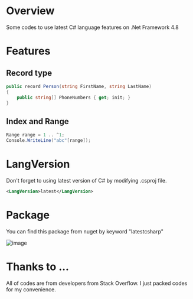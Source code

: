 # Overview
Some codes to use latest C# language features on .Net Framework 4.8

# Features
## Record type
```c#
public record Person(string FirstName, string LastName)
{
    public string[] PhoneNumbers { get; init; }
}
```

## Index and Range
```c#
Range range = 1 .. ^1;
Console.WriteLine("abc"[range]);
```

# LangVersion
Don't forget to using latest version of C# by modifying .csproj file.
```xml
<LangVersion>latest</LangVersion>
```

# Package
You can find this package from nuget by keyword "latestcsharp"

![image](https://user-images.githubusercontent.com/22572720/166096134-dcef7862-8118-4e27-92f0-42f0055b3cad.png)


# Thanks to ...
All of codes are from developers from Stack Overflow. I just packed codes for my convenience.
